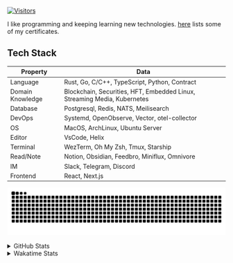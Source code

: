 <!-- markdownlint-disable MD041 MD010 MD033 -->
[![Visitors](https://api.visitorbadge.io/api/daily?path=Akagi201%2FAkagi201&label=Visitors%20Today&countColor=%2337d67a)](https://visitorbadge.io/status?path=Akagi201%2FAkagi201)

I like programming and keeping learning new technologies. [here](https://github.com/Akagi201/blockchain) lists some of my certificates.

## Tech Stack

| Property         	| Data                                                                               	|
|------------------	|------------------------------------------------------------------------------------	|
| Language         	| Rust, Go, C/C++, TypeScript, Python, Contract                                       |
| Domain Knowledge 	| Blockchain, Securities, HFT, Embedded Linux, Streaming Media, Kubernetes            |
| Database         	| Postgresql, Redis, NATS, Meilisearch                                                   |
| DevOps            | Systemd, OpenObserve, Vector, otel-collector                                        |
| OS               	| MacOS, ArchLinux, Ubuntu Server                                                     |
| Editor           	| VsCode, Helix                                                                       |
| Terminal          | WezTerm, Oh My Zsh, Tmux, Starship                                                  |
| Read/Note         | Notion, Obsidian, Feedbro, Miniflux, Omnivore                                       |
| IM               	| Slack, Telegram, Discord                                                            |
| Frontend          | React, Next.js                                                                      |

[![github contribution grid snake animation](https://raw.githubusercontent.com/Akagi201/Akagi201/output/github-contribution-grid-snake.svg#gh-light-mode-only)](https://github.com/Akagi201)

<details>
<summary>GitHub Stats</summary>
  <a href="https://github.com/Akagi201"><img alt="Profile Detail" src="https://raw.githubusercontent.com/Akagi201/Akagi201/master/profile-summary-card-output/dracula/0-profile-details.svg" /></a>
  <a href="https://github.com/Akagi201"><img alt="Github Stats" src="https://raw.githubusercontent.com/Akagi201/Akagi201/master/profile-summary-card-output/dracula/3-stats.svg" /></a>
  <a href="https://github.com/Akagi201"><img alt="Lang By Commits" src="https://raw.githubusercontent.com/Akagi201/Akagi201/master/profile-summary-card-output/dracula/2-most-commit-language.svg" /></a>
</details>

<details>
<summary>Wakatime Stats</summary>
<br>

<!--START_SECTION:waka-->

```txt
From: 23 July 2024 - To: 30 July 2024

Total Time: 32 hrs 5 mins

Other        24 hrs 53 mins  ███████████████████▒░░░░░   77.54 %
Go           3 hrs 5 mins    ██▒░░░░░░░░░░░░░░░░░░░░░░   09.63 %
sh           2 hrs 6 mins    █▓░░░░░░░░░░░░░░░░░░░░░░░   06.57 %
Bash         27 mins         ▒░░░░░░░░░░░░░░░░░░░░░░░░   01.43 %
Solidity     26 mins         ▒░░░░░░░░░░░░░░░░░░░░░░░░   01.38 %
INI          24 mins         ▒░░░░░░░░░░░░░░░░░░░░░░░░   01.27 %
YAML         23 mins         ▒░░░░░░░░░░░░░░░░░░░░░░░░   01.21 %
Rust         9 mins          ░░░░░░░░░░░░░░░░░░░░░░░░░   00.48 %
Markdown     3 mins          ░░░░░░░░░░░░░░░░░░░░░░░░░   00.16 %
SSH Config   3 mins          ░░░░░░░░░░░░░░░░░░░░░░░░░   00.16 %
```

<!--END_SECTION:waka-->

</details>
